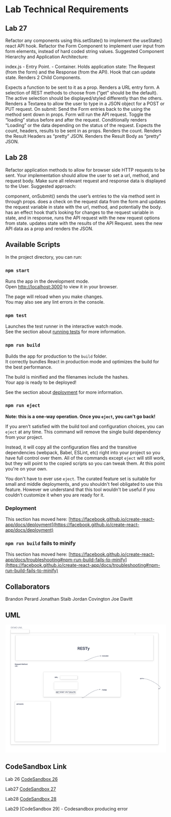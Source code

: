 # Lab Technical Requirements


## Lab 27

Refactor any components using this.setState() to implement the useState() react API hook.
Refactor the Form Component to implement user input from form elements, instead of hard coded string values.
Suggested Component Hierarchy and Application Architecture:

index.js - Entry Point.
<App /> - Container.
Holds application state: The Request (from the form) and the Response (from the API).
Hook that can update state.
Renders 2 Child Components.
<Form />
Expects a function to be sent to it as a prop.
Renders a URL entry form.
A selection of REST methods to choose from (“get” should be the default).
The active selection should be displayed/styled differently than the others.
Renders a Textarea to allow the user to type in a JSON object for a POST or PUT request.
On submit:
Send the Form entries back to the <App /> using the method sent down in props.
Form will run the API request.
Toggle the “loading” status before and after the request.
<Results />
Conditionally renders “Loading” or the data depending on the status of the request.
Expects the count, headers, results to be sent in as props.
Renders the count.
Renders the Result Headers as “pretty” JSON.
Renders the Result Body as “pretty” JSON.

## Lab 28

Refactor application methods to allow for browser side HTTP requests to be sent.
Your implementation should allow the user to set a url, method, and request body.
Make sure all relevant request and response data is displayed to the User.
Suggested approach:

<Form /> component, onSubmit() sends the user’s entries to the <App /> via method sent in through props.
<App /> does a check on the request data from the form and updates the request variable in state with the url, method, and potentially the body.
<App /> has an effect hook that’s looking for changes to the request variable in state, and in response, runs the API request with the new request options from state.
<App /> updates state with the results of the API Request.
<Results /> sees the new API data as a prop and renders the JSON.

## Available Scripts

In the project directory, you can run:

### `npm start`

Runs the app in the development mode.\
Open [http://localhost:3000](http://localhost:3000) to view it in your browser.

The page will reload when you make changes.\
You may also see any lint errors in the console.

### `npm test`

Launches the test runner in the interactive watch mode.\
See the section about [running tests](https://facebook.github.io/create-react-app/docs/running-tests) for more information.

### `npm run build`

Builds the app for production to the `build` folder.\
It correctly bundles React in production mode and optimizes the build for the best performance.

The build is minified and the filenames include the hashes.\
Your app is ready to be deployed!

See the section about [deployment](https://facebook.github.io/create-react-app/docs/deployment) for more information.

### `npm run eject`

**Note: this is a one-way operation. Once you `eject`, you can't go back!**

If you aren't satisfied with the build tool and configuration choices, you can `eject` at any time. This command will remove the single build dependency from your project.

Instead, it will copy all the configuration files and the transitive dependencies (webpack, Babel, ESLint, etc) right into your project so you have full control over them. All of the commands except `eject` will still work, but they will point to the copied scripts so you can tweak them. At this point you're on your own.

You don't have to ever use `eject`. The curated feature set is suitable for small and middle deployments, and you shouldn't feel obligated to use this feature. However we understand that this tool wouldn't be useful if you couldn't customize it when you are ready for it.

### Deployment

This section has moved here: [https://facebook.github.io/create-react-app/docs/deployment](https://facebook.github.io/create-react-app/docs/deployment)

### `npm run build` fails to minify

This section has moved here: [https://facebook.github.io/create-react-app/docs/troubleshooting#npm-run-build-fails-to-minify](https://facebook.github.io/create-react-app/docs/troubleshooting#npm-run-build-fails-to-minify)


## Collaborators

Brandon Perard
Jonathan Staib
Jordan Covington
Joe Davitt

## UML

![UML](./public/UML.png)

## CodeSandbox Link

Lab 26
[CodeSandbox 26](https://codesandbox.io/p/github/afrey09/resty/base?file=%2FREADME.md&workspace=%257B%2522activeFileId%2522%253A%2522clfipettr000zg5jr3ie51xtk%2522%252C%2522openFiles%2522%253A%255B%255D%252C%2522sidebarPanel%2522%253A%2522EXPLORER%2522%252C%2522gitSidebarPanel%2522%253A%2522COMMIT%2522%252C%2522spaces%2522%253A%257B%2522clfk8wyec00783b6i7xhjs58d%2522%253A%257B%2522key%2522%253A%2522clfk8wyec00783b6i7xhjs58d%2522%252C%2522name%2522%253A%2522Default%2522%252C%2522devtools%2522%253A%255B%257B%2522key%2522%253A%2522clfk8wyed00793b6ii4016wrr%2522%252C%2522type%2522%253A%2522PROJECT_SETUP%2522%252C%2522isMinimized%2522%253Afalse%257D%255D%257D%257D%252C%2522currentSpace%2522%253A%2522clfk8wyec00783b6i7xhjs58d%2522%252C%2522spacesOrder%2522%253A%255B%2522clfk8wyec00783b6i7xhjs58d%2522%255D%252C%2522hideCodeEditor%2522%253Afalse%257D)

Lab27
[CodeSandbox 27](https://codesandbox.io/p/github/afrey09/resty/phase2?file=%2FREADME.md&workspace=%257B%2522activeFileId%2522%253A%2522clfipettr000zg5jr3ie51xtk%2522%252C%2522openFiles%2522%253A%255B%255D%252C%2522sidebarPanel%2522%253A%2522EXPLORER%2522%252C%2522gitSidebarPanel%2522%253A%2522COMMIT%2522%252C%2522spaces%2522%253A%257B%2522clfj0c76h00ob3b6i3p8wt026%2522%253A%257B%2522key%2522%253A%2522clfj0c76h00ob3b6i3p8wt026%2522%252C%2522name%2522%253A%2522Default%2522%252C%2522devtools%2522%253A%255B%257B%2522key%2522%253A%2522clfj0c76i00oc3b6iwhz2ywx8%2522%252C%2522type%2522%253A%2522PROJECT_SETUP%2522%252C%2522isMinimized%2522%253Afalse%257D%252C%257B%2522type%2522%253A%2522PREVIEW%2522%252C%2522taskId%2522%253A%2522start%2522%252C%2522port%2522%253A3000%252C%2522key%2522%253A%2522clfj0c76i00od3b6i0g289mme%2522%252C%2522isMinimized%2522%253Afalse%257D%255D%257D%257D%252C%2522currentSpace%2522%253A%2522clfj0c76h00ob3b6i3p8wt026%2522%252C%2522spacesOrder%2522%253A%255B%2522clfj0c76h00ob3b6i3p8wt026%2522%255D%252C%2522hideCodeEditor%2522%253Afalse%257D)

Lab28
[CodeSandbox 28](https://codesandbox.io/p/github/afrey09/resty/effect-hook?file=%2FREADME.md&workspace=%257B%2522activeFileId%2522%253A%2522clfipettr000zg5jr3ie51xtk%2522%252C%2522openFiles%2522%253A%255B%255D%252C%2522sidebarPanel%2522%253A%2522EXPLORER%2522%252C%2522gitSidebarPanel%2522%253A%2522COMMIT%2522%252C%2522spaces%2522%253A%257B%2522clfk962gl00rh3b6i3x1pervw%2522%253A%257B%2522key%2522%253A%2522clfk962gl00rh3b6i3x1pervw%2522%252C%2522name%2522%253A%2522Default%2522%252C%2522devtools%2522%253A%255B%257B%2522key%2522%253A%2522clfk962gn00ri3b6i5o8lpqyu%2522%252C%2522type%2522%253A%2522PROJECT_SETUP%2522%252C%2522isMinimized%2522%253Afalse%257D%252C%257B%2522type%2522%253A%2522PREVIEW%2522%252C%2522taskId%2522%253A%2522start%2522%252C%2522port%2522%253A3000%252C%2522key%2522%253A%2522clfk962gn00rj3b6i9aeno2ng%2522%252C%2522isMinimized%2522%253Afalse%257D%255D%257D%257D%252C%2522currentSpace%2522%253A%2522clfk962gl00rh3b6i3x1pervw%2522%252C%2522spacesOrder%2522%253A%255B%2522clfk962gl00rh3b6i3x1pervw%2522%255D%252C%2522hideCodeEditor%2522%253Afalse%257D)

Lab29
[CodeSandbox 29] - Codesandbox producing error
